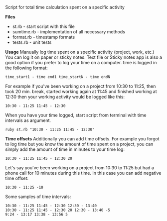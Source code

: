 Script for total time calculation spent on a specific activity

**Files**
- st.rb - start script with this file
- sumtime.rb - implementation of all necessary methods
- format.rb - timestamp formats
- tests.rb - unit tests

**Usage**
Manually log time spent on a specific activity (project, work, etc.)
You can log it on paper or sticky notes. Text file or Sticky notes app is also a good option if you prefer to log your time on a computer. 
time is logged in the following format:
```
time_start1 - time end1 time_startN - time endN
```

For example if you've been working on a project from 10:30 to 11:25, then took 20 min. break, started working again at 11:45 and finished working at 12:30 then your working activity would be logged like this:
```
10:30 - 11:25 11:45 - 12:30
```

When you have your time logged, start script from terminal with time intervals as argument.

```
ruby st.rb "10:30 - 11:25 11:45 - 12:30"
```
**Time offsets**
Additionally you can add time offsets. For example you forgot to log time but you know the amount of time spent on a project, you can simply add the amount of time in minutes to your time log:
```
10:30 - 11:25 11:45 - 12:30 20
```

Let's say you've been working on a project from 10:30 to 11:25 but had a phone call for 10 minutes during this time. In this case you can add negative time offset:
```
10:30 - 11:25 -10
```

Some samples of time intervals:
```
10:30 - 11:25 11:45 - 12:30 12:30 - 13:40
10:30 - 11:25 11:45 - 12:30 20 12:30 - 13:40 -5
9:24 - 13:17 13:38 - 13:56 5
```
